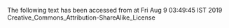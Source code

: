The following text has been accessed from at Fri Aug 9 03:49:45 IST 2019
Creative_Commons_Attribution-ShareAlike_License
